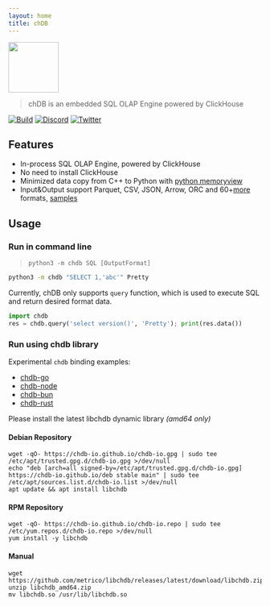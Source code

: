 ```yaml
---
layout: home
title: chDB
---
```


<img src="https://github.com/chdb-io/chdb/raw/pybind/docs/_static/snake-chdb.png" height="100">

> chDB is an embedded SQL OLAP Engine powered by ClickHouse

[![Build](https://github.com/auxten/chdb/actions/workflows/build_wheels.yml/badge.svg?branch=pybind)](https://github.com/auxten/chdb/actions/workflows/build_wheels.yml)
[![Discord](https://img.shields.io/discord/1098133460310294528?logo=Discord)](https://discord.gg/Njw5YXSPPc)
[![Twitter](https://img.shields.io/twitter/url/http/shields.io.svg?style=social&label=Twitter)](https://twitter.com/auxten)


## Features
     
* In-process SQL OLAP Engine, powered by ClickHouse
* No need to install ClickHouse
* Minimized data copy from C++ to Python with [python memoryview](https://docs.python.org/3/c-api/memoryview.html)
* Input&Output support Parquet, CSV, JSON, Arrow, ORC and 60+[more](https://clickhouse.com/docs/en/interfaces/formats) formats, [samples](tests/format_output.py)

## Usage

### Run in command line
> `python3 -m chdb SQL [OutputFormat]`
```bash
python3 -m chdb "SELECT 1,'abc'" Pretty
```

Currently, chDB only supports `query` function, which is used to execute SQL and return desired format data.

```python
import chdb
res = chdb.query('select version()', 'Pretty'); print(res.data())
```

### Run using chdb library

Experimental `chdb` binding examples: 

* [chdb-go](https://github.com/chdb-io/chdb-go)
* [chdb-node](https://github.com/chdb-io/chdb-node)
* [chdb-bun](https://github.com/chdb-io/chdb-bun)
* [chdb-rust](https://github.com/chdb-io/chdb-rust)

Please install the latest libchdb dynamic library _(amd64 only)_

#### Debian Repository
```
wget -qO- https://chdb-io.github.io/chdb-io.gpg | sudo tee /etc/apt/trusted.gpg.d/chdb-io.gpg >/dev/null
echo "deb [arch=all signed-by=/etc/apt/trusted.gpg.d/chdb-io.gpg] https://chdb-io.github.io/deb stable main" | sudo tee /etc/apt/sources.list.d/chdb-io.list >/dev/null
apt update && apt install libchdb
```

#### RPM Repository
```
wget -qO- https://chdb-io.github.io/chdb-io.repo | sudo tee /etc/yum.repos.d/chdb-io.repo >/dev/null
yum install -y libchdb
```

#### Manual
```
wget https://github.com/metrico/libchdb/releases/latest/download/libchdb.zip
unzip libchdb_amd64.zip
mv libchdb.so /usr/lib/libchdb.so
```

